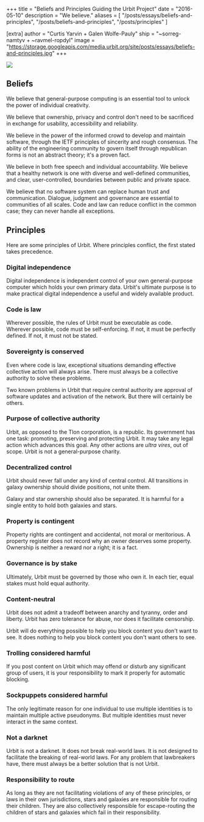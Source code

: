 +++
title = "Beliefs and Principles Guiding the Urbit Project"
date = "2016-05-10"
description = "We believe."
aliases = [
  "/posts/essays/beliefs-and-principles",
  "/posts/beliefs-and-principles",
  "/posts/principles"
]

[extra]
author = "Curtis Yarvin + Galen Wolfe-Pauly"
ship = "~sorreg-namtyv + ~ravmel-ropdyl"
image = "https://storage.googleapis.com/media.urbit.org/site/posts/essays/beliefs-and-principles.jpg"
+++

![](https://storage.googleapis.com/media.urbit.org/site/posts/essays/beliefs-and-principles.jpg)

## Beliefs

We believe that general-purpose computing is an essential tool to
unlock the power of individual creativity.

We believe that ownership, privacy and control don't need to be
sacrificed in exchange for usability, accessibility and reliability.

We believe in the power of the informed crowd to develop and maintain
software, through the IETF principles of sincerity and rough consensus.
The ability of the engineering community to govern itself through
republican forms is not an abstract theory; it's a proven fact.

We believe in both free speech and individual accountability. We
believe that a healthy network is one with diverse and well-defined
communities, and clear, user-controlled, boundaries between public and
private space.

We believe that no software system can replace human trust and
communication. Dialogue, judgment and governance are essential to
communities of all scales. Code and law can reduce conflict in the
common case; they can never handle all exceptions.

## Principles

Here are some principles of Urbit. Where principles conflict,
the first stated takes precedence.

### Digital independence

Digital independence is independent control of your own
general-purpose computer which holds your own primary data.
Urbit's ultimate purpose is to make practical digital
independence a useful and widely available product.

### Code is law

Wherever possible, the rules of Urbit must be executable as code.
Wherever possible, code must be self-enforcing. If not, it must
be perfectly defined. If not, it must not be stated.

### Sovereignty is conserved

Even where code is law, exceptional situations demanding
effective collective action will always arise. There must
always be a collective authority to solve these problems.

Two known problems in Urbit that require central authority are
approval of software updates and activation of the network. But
there will certainly be others.

### Purpose of collective authority

Urbit, as opposed to the Tlon corporation, is a republic. Its
government has one task: promoting, preserving and protecting Urbit.
It may take any legal action which advances this goal. Any other
actions are _ultra vires_, out of scope. Urbit is not a
general-purpose charity.

### Decentralized control

Urbit should never fall under any kind of central control. All
transitions in galaxy ownership should divide positions, not
unite them.

Galaxy and star ownership should also be separated. It is
harmful for a single entity to hold both galaxies and stars.

### Property is contingent

Property rights are contingent and accidental, not moral or
meritorious. A property register does not record why an owner
deserves some property. Ownership is neither a reward nor a
right; it is a fact.

### Governance is by stake

Ultimately, Urbit must be governed by those who own it. In each
tier, equal stakes must hold equal authority.

### Content-neutral

Urbit does not admit a tradeoff between anarchy and tyranny,
order and liberty. Urbit has zero tolerance for abuse, nor does
it facilitate censorship.

Urbit will do everything possible to help you block content you
don't want to see. It does nothing to help you block content you
don't want others to see.

### Trolling considered harmful

If you post content on Urbit which may offend or disturb any
significant group of users, it is your responsibility to mark it
properly for automatic blocking.

### Sockpuppets considered harmful

The only legitimate reason for one individual to use multiple
identities is to maintain multiple active pseudonyms. But
multiple identities must never interact in the same context.

### Not a darknet

Urbit is not a darknet. It does not break real-world laws. It
is not designed to facilitate the breaking of real-world laws.
For any problem that lawbreakers have, there must always be a
better solution that is not Urbit.

### Responsibility to route

As long as they are not facilitating violations of any of these
principles, or laws in their own jurisdictions, stars and
galaxies are responsible for routing their children. They are
also collectively responsible for escape-routing the children of
stars and galaxies which fail in their responsibility.

